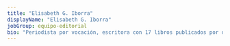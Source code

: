 ```yaml
---
title: "Elisabeth G. Iborra"
displayName: "Elisabeth G. Iborra"
jobGroup: equipo-editorial
bio: "Periodista por vocación, escritora con 17 libros publicados por derivación lógica, viajera por necesidad, investigadora por curiosidad, y, ante todo, profesional independiente."
---
```



